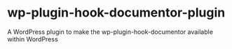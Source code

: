 wp-plugin-hook-documentor-plugin
================================

A WordPress plugin to make the wp-plugin-hook-documentor available within WordPress
